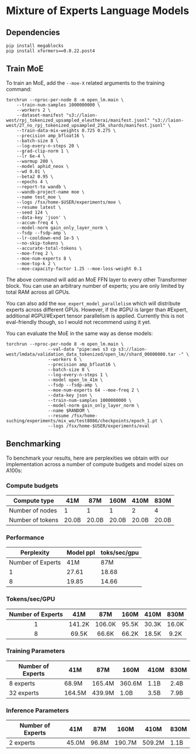 # Mixture of Experts Language Models

## Dependencies

```
pip install megablocks
pip install xformers==0.0.22.post4
```

## Train MoE

To train an MoE, add the `--moe-X` related arguments to the training command:

```
torchrun --nproc-per-node 8 -m open_lm.main \
    --train-num-samples 1000000000 \
    --workers 2 \
    --dataset-manifest "s3://laion-west/rpj_tokenized_upsampled_eleutherai/manifest.jsonl" "s3://laion-west/2T_no_rpj_tokenized_upsampled_25k_shards/manifest.jsonl" \
    --train-data-mix-weights 0.725 0.275 \
    --precision amp_bfloat16 \
    --batch-size 8 \
    --log-every-n-steps 20 \
    --grad-clip-norm 1 \
    --lr 6e-4 \
    --warmup 200 \
    --model aphid_neox \
    --wd 0.01 \
    --beta2 0.95 \
    --epochs 4 \
    --report-to wandb \
    --wandb-project-name moe \
    --name test_moe \
    --logs /fsx/home-$USER/experiments/moe \
    --resume latest \
    --seed 124 \
    --data-key 'json' \
    --accum-freq 4 \
    --model-norm gain_only_layer_norm \
    --fsdp --fsdp-amp \
    --lr-cooldown-end 1e-5 \
    --no-skip-tokens \
    --accurate-total-tokens \
    --moe-freq 2 \
    --moe-num-experts 8 \
    --moe-top-k 2 \
    --moe-capacity-factor 1.25 --moe-loss-weight 0.1
```

The above command will add an MoE FFN layer to every other Transformer block. You can use an arbitrary number of experts; you are only limited by total RAM across all GPUs. 


You can also add the `moe_expert_model_parallelism` which will distribute experts across different GPUs. However, if the #GPU is larger than #Expert, additional #GPU/#Expert tensor parallelism is applied. Currently this is not eval-friendly though, so I would not recommend using it yet.

You can evaluate the MoE in the same way as dense models:

```
torchrun --nproc-per-node 8 -m open_lm.main \
                --val-data "pipe:aws s3 cp s3://laion-west/lmdata/validation_data_tokenized/open_lm//shard_00000000.tar -" \
                --workers 6 \
                --precision amp_bfloat16 \
                --batch-size 8 \
                --log-every-n-steps 1 \
                --model open_lm_41m \
                --fsdp --fsdp-amp \
                --moe-num-experts 64 --moe-freq 2 \
                --data-key json \
                --train-num-samples 1000000000 \
                --model-norm gain_only_layer_norm \
                --name $RANDOM \
                --resume /fsx/home-suching/experiments/mix_wo/test8086/checkpoints/epoch_1.pt \
                --logs /fsx/home-$USER/experiments/eval
```


## Benchmarking

To benchmark your results, here are perplexities we obtain with our implementation across a number of compute budgets and model sizes on A100s:


### Compute budgets

| Compute type | 41M  | 87M  | 160M | 410M | 830M |
|--------------|------|------|------|------|------|
| Number of nodes | 1   | 1    | 1    | 2 | 4 |
| Number of tokens | 20.0B | 20.0B | 20.0B | 20.0B | 20.0B | 

### Performance

| Perplexity | Model ppl | toks/sec/gpu |
|-|-|-|
| Number of Experts | 41M | 87M | 160M | 410M | 830M | 410M, 1 node | 
| 1 | 27.61 | 18.68 | 14.87 | 10.54 | 9.39 | 830M, 1 node |  
| 8 | 19.85 | 14.66 | 12.26 | 9.82 | 8.84 |

### Tokens/sec/GPU 

| Number of Experts | 41M | 87M | 160M | 410M | 830M |
|:-:|:-:|:-:|:-:|:-:|:-:|
| 1 | 141.2K | 106.0K | 95.5K | 30.3K | 16.0K |  
| 8 | 69.5K | 66.6K | 66.2K | 18.5K | 9.2K |

### Training Parameters

| Number of Experts | 41M | 87M | 160M | 410M | 830M |
|-|-|-|-|-|-|
| 8 experts | 68.9M | 165.4M | 360.6M | 1.1B | 2.4B |
| 32 experts | 164.5M | 439.9M | 1.0B | 3.5B | 7.9B |

### Inference Parameters  

| Number of Experts | 41M | 87M | 160M | 410M | 830M |  
|-|-|-|-|-|-|
| 2 experts | 45.0M | 96.8M | 190.7M | 509.2M | 1.1B |
